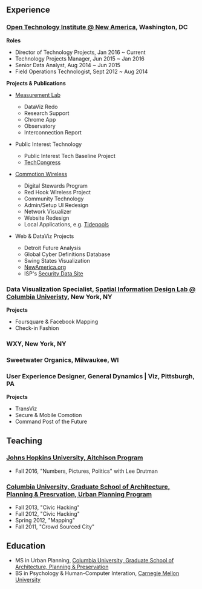 ## Experience

### [Open Technology Institute @ New America](https://newamerica.org/oti), Washington, DC

**Roles**

- Director of Technology Projects, Jan 2016 ~ Current
- Technology Projects Manager, Jun 2015 ~ Jan 2016
- Senior Data Analyst, Aug 2014 ~ Jun 2015
- Field Operations Technologist, Sept 2012 ~ Aug 2014

**Projects & Publications**

- [Measurement Lab](https://measurementlab.net)
  - DataViz Redo
  - Research Support
  - Chrome App
  - Observatory
  - Interconnection Report

- Public Interest Technology
  - Public Interest Tech Baseline Project
  - [TechCongress](http://techcongress.io)

- [Commotion Wireless](http://commotionwireless.net)
  - Digital Stewards Program
  - Red Hook Wireless Project
  - Community Technology
  - Admin/Setup UI Redesign
  - Network Visualizer
  - Website Redesign
  - Local Applications, e.g. [Tidepools](http://tidepools.co)

- Web & DataViz Projects
  - Detroit Future Analysis
  - Global Cyber Definitions Database
  - Swing States Visualization
  - [NewAmerica.org](https://newamerica.org)
  - ISP's [Security Data Site](http://securitydata.newamerica.org)

### Data Visualization Specialist, [Spatial Information Design Lab @ Columbia Univeristy](http://spatialinformationdesignlab.org/), New York, NY

**Projects**

- Foursquare & Facebook Mapping
- Check-in Fashion

### WXY, New York, NY

### Sweetwater Organics, Milwaukee, WI

### User Experience Designer, General Dynamics | Viz, Pittsburgh, PA

**Projects**

- TransViz
- Secure & Mobile Comotion
- Command Post of the Future


## Teaching

### [Johns Hopkins University, Aitchison Program](http://politicalscience.jhu.edu/undergraduate/aitchison-public-service-fellowship-in-government/)

- Fall 2016, "Numbers, Pictures, Politics" with Lee Drutman

### [Columbia University, Graduate School of Architecture, Planning & Presrvation, Urban Planning Program](https://www.arch.columbia.edu/)

- Fall 2013, "Civic Hacking"
- Fall 2012, "Civic Hacking"
- Spring 2012, "Mapping"
- Fall 2011, "Crowd Sourced City"


## Education

- MS in Urban Planning, [Columbia University, Graduate School of Architecture, Planning & Preservation](https://www.arch.columbia.edu/)
- BS in Psychology & Human-Computer Interation, [Carnegie Mellon University](https://cmu.edu)

